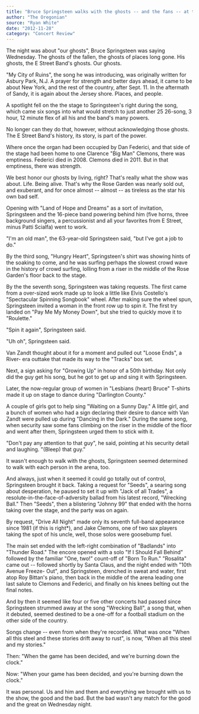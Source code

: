 ```yaml
---
title: "Bruce Springsteen walks with the ghosts -- and the fans -- at the Rose Garden: Review"
author: "The Oregonian"
source: "Ryan White"
date: "2012-11-28"
category: "Concert Review"
---
```


The night was about "our ghosts", Bruce Springsteen was saying Wednesday. The ghosts of the fallen, the ghosts of places long gone. His ghosts, the E Street Band's ghosts. Our ghosts.

"My City of Ruins", the song he was introducing, was originally written for Asbury Park, N.J. A prayer for strength and better days ahead, it came to be about New York, and the rest of the country, after Sept. 11. In the aftermath of Sandy, it is again about the Jersey shore. Places, and people.

A spotlight fell on the the stage to Springsteen's right during the song, which came six songs into what would stretch to just another 25 26-song, 3 hour, 12 minute flex of all his and the band's many powers.

No longer can they do that, however, without acknowledging those ghosts. The E Street Band's history, its story, is part of the power.

Where once the organ had been occupied by Dan Federici, and that side of the stage had been home to one Clarence "Big Man" Clemons, there was emptiness. Federici died in 2008. Clemons died in 2011. But in that emptiness, there was strength.

We best honor our ghosts by living, right? That's really what the show was about. Life. Being alive. That's why the Rose Garden was nearly sold out, and exuberant, and for once almost -- almost -- as tireless as the star his own bad self.

Opening with "Land of Hope and Dreams" as a sort of invitation, Springsteen and the 16-piece band powering behind him (five horns, three background singers, a percussionist and all your favorites from E Street, minus Patti Scialfa) went to work.

"I'm an old man", the 63-year-old Springsteen said, "but I've got a job to do."

By the third song, "Hungry Heart", Springsteen's shirt was showing hints of the soaking to come, and he was surfing perhaps the slowest crowd wave in the history of crowd surfing, lolling from a riser in the middle of the Rose Garden's floor back to the stage.

By the the seventh song, Springsteen was taking requests. The first came from a over-sized work made up to look a little like Elvis Costello's "Spectacular Spinning Songbook" wheel. After making sure the wheel spun, Springsteen invited a woman in the front row up to spin it. The first try landed on "Pay Me My Money Down", but she tried to quickly move it to "Roulette."

"Spin it again", Springsteen said.

"Uh oh", Springsteen said.

Van Zandt thought about it for a moment and pulled out "Loose Ends", a River- era outtake that made its way to the "Tracks" box set.

Next, a sign asking for "Growing Up" in honor of a 50th birthday. Not only did the guy get his song, but he got to get up and sing it with Springsteen.

Later, the now-regular group of women in "Lesbians (heart) Bruce" T-shirts made it up on stage to dance during "Darlington County."

A couple of girls got to help sing "Waiting on a Sunny Day." A little girl, and a bunch of women who had a sign declaring their desire to dance with Van Zandt were pulled up during "Dancing in the Dark." During the same song, when security saw some fans climbing on the riser in the middle of the floor and went after them, Springsteen urged them to stick with it.

"Don't pay any attention to that guy", he said, pointing at his security detail and laughing. "(Bleep) that guy."

It wasn't enough to walk with the ghosts, Springsteen seemed determined to walk with each person in the arena, too.

And always, just when it seemed it could go totally out of control, Springsteen brought it back. Taking a request for "Seeds", a searing song about desperation, he paused to set it up with "Jack of all Trades", a resolute-in-the-face-of-adversity ballad from his latest record, "Wrecking Ball." Then "Seeds", then a blistering "Johnny 99" that ended with the horns taking over the stage, and the party was on again.

By request, "Drive All Night" made only its seventh full-band appearance since 1981 (if this is right\*), and Jake Clemons, one of two sax players taking the spot of his uncle, well, those solos were goosebump fuel.

The main set ended with the left-right combination of "Badlands" into "Thunder Road." The encore opened with a solo "If I Should Fall Behind" followed by the familiar "One, two!" count-off of "Born To Run." "Rosalita" came out -- followed shortly by Santa Claus, and the night ended with "10th Avenue Freeze- Out", and Springsteen, drenched in sweat and water, first atop Roy Bittan's piano, then back in the middle of the arena leading one last salute to Clemons and Federici, and finally on his knees belting out the final notes.

And by then it seemed like four or five other concerts had passed since Springsteen strummed away at the song "Wrecking Ball", a song that, when it debuted, seemed destined to be a one-off for a football stadium on the other side of the country.

Songs change -- even from when they're recorded. What was once "When all this steel and these stories drift away to rust", is now, "When all this steel and my stories."

Then: "When the game has been decided, and we're burning down the clock."

Now: "When your game has been decided, and you're burning down the clock."

It was personal. Us and him and them and everything we brought with us to the show, the good and the bad. But the bad wasn't any match for the good and the great on Wednesday night.
